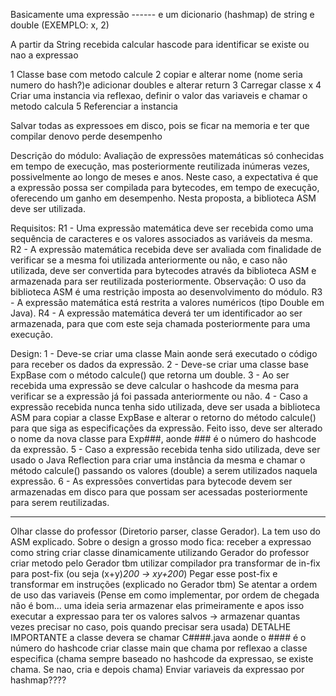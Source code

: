 Basicamente uma expressão ------ e um dicionario (hashmap) de string e double (EXEMPLO: x, 2)

A partir da String recebida calcular hascode para identificar se existe ou nao a expressao

1 Classe base com metodo calcule
2 copiar e alterar nome (nome seria numero do hash?)e adicionar doubles e alterar return
3 Carregar classe x
4 Criar uma instancia via reflexao, definir o valor das variaveis e chamar o metodo calcula
5 Referenciar a instancia

Salvar todas as expressoes em disco, pois se ficar na memoria e ter que compilar denovo perde desempenho


Descrição do módulo:
Avaliação de expressões matemáticas só conhecidas em tempo de execução, mas posteriormente reutilizada inúmeras vezes, possivelmente ao longo de meses e anos. Neste caso, a expectativa é que a expressão possa ser compilada para bytecodes, em tempo de execução, oferecendo um ganho em desempenho. Nesta proposta, a biblioteca ASM deve ser utilizada.

Requisitos:
R1 - Uma expressão matemática deve ser recebida como uma sequência de caracteres e os valores associados as variáveis da mesma.
R2 - A expressão matemática recebida deve ser avaliada com finalidade de verificar se a mesma foi utilizada anteriormente ou não, e caso não utilizada, deve ser convertida para bytecodes através da biblioteca ASM e armazenada para ser reutilizada posteriormente.
Observação: O uso da biblioteca ASM é uma restrição imposta ao desenvolvimento do módulo.
R3 - A expressão matemática está restrita a valores numéricos (tipo Double em Java).
R4 - A expressão matemática deverá ter um identificador ao ser armazenada, para que com este seja chamada posteriormente para uma execução.

Design:
1 - Deve-se criar uma classe Main aonde será executado o código para receber os dados da expressão.
2 - Deve-se criar uma classe base ExpBase com o método calcule() que retorna um double.
3 - Ao ser recebida uma expressão se deve calcular o hashcode da mesma para verificar se a expressão já foi passada anteriormente ou não.
4 - Caso a expressão recebida nunca tenha sido utilizada, deve ser usada a biblioteca ASM para copiar a classe ExpBase e alterar o retorno do método calcule() para que siga as especificações da expressão. Feito isso, deve ser alterado o nome da nova classe para Exp###, aonde ### é o número do hashcode da expressão.
5 - Caso a expressão recebida tenha sido utilizada, deve ser usado o Java Reflection para criar uma instância da mesma e chamar o método calcule() passando os valores (double) a serem utilizados naquela expressão.
6 - As expressões convertidas para bytecode devem ser armazenadas em disco para que possam ser acessadas posteriormente para serem reutilizadas.


-------------------------------------------------------------------------------------------------------

Olhar classe do professor (Diretorio parser, classe Gerador). La tem uso do ASM explicado. 
Sobre o design a grosso modo fica:
receber a expressao como string
criar classe dinamicamente utilizando Gerador do professor
criar metodo pelo Gerador tbm
utilizar compilador pra transformar de in-fix para post-fix (ou seja (x+y)*200    ->   xy+200*)
Pegar esse post-fix e transformar em instruções (explicado no Gerador tbm)
Se atentar a ordem de uso das variaveis (Pense em como implementar, por ordem de chegada não é bom... uma ideia seria armazenar elas primeiramente e apos isso executar a expressao para ter os valores salvos -> armazenar quantas vezes precisar no caso, pois quando precisar sera usada)
DETALHE IMPORTANTE a classe devera se chamar C####.java aonde o #### é o número do hashcode 
criar classe main que chama por reflexao a classe especifica (chama sempre baseado no hashcode da expressao, se existe chama. Se nao, cria e depois chama)
Enviar variaveis da expressao por hashmap????
